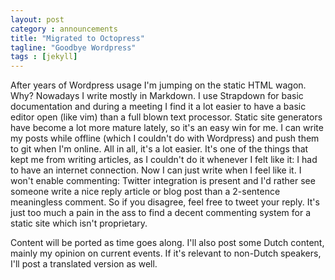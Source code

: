 ```yaml
---
layout: post
category : announcements
title: "Migrated to Octopress"
tagline: "Goodbye Wordpress"
tags : [jekyll]
---
```


After years of Wordpress usage I'm jumping on the static HTML wagon. Why? Nowadays I write mostly in Markdown. I use Strapdown for basic documentation and during a meeting I find it a lot easier to have a basic editor open (like vim) than a full blown text processor. Static site generators have become a lot more mature lately, so it's an easy win for me. I can write my posts while offline (which I couldn't do with Wordpress) and push them to git when I'm online. All in all, it's a lot easier. It's one of the things that kept me from writing articles, as I couldn't do it whenever I felt like it: I had to have an internet connection. Now I can just write when I feel like it.
I won't enable commenting: Twitter integration is present and I'd rather see someone write a nice reply article or blog post than a 2-sentence meaningless comment. So if you disagree, feel free to tweet your reply. It's just too much a pain in the ass to find a decent commenting system for a static site which isn't proprietary.

Content will be ported as time goes along. I'll also post some Dutch content, mainly my opinion on current events. If it's relevant to non-Dutch speakers, I'll post a translated version as well.
